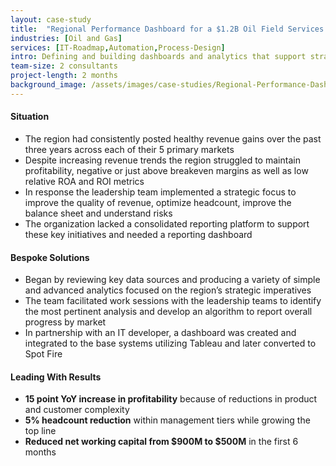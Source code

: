 ```yaml
---
layout: case-study
title:  "Regional Performance Dashboard for a $1.2B Oil Field Services Organization"
industries: [Oil and Gas]
services: [IT-Roadmap,Automation,Process-Design]
intro: Defining and building dashboards and analytics that support strategic initiatives in order to better manage and direct improvements
team-size: 2 consultants
project-length: 2 months
background_image: /assets/images/case-studies/Regional-Performance-Dashboard-for-a-1.2B-Oil-Field-Services-Organization.jpg
---
```


#### Situation
- The region had consistently posted healthy revenue gains over the past three years across each of their 5 primary markets
- Despite increasing revenue trends the region struggled to maintain profitability, negative or just above breakeven margins as well as low relative ROA and ROI metrics
- In response the leadership team implemented a strategic focus to improve the quality of revenue, optimize headcount, improve the balance sheet and understand risks
- The organization lacked a consolidated reporting platform to support these key initiatives and needed a reporting dashboard

#### Bespoke Solutions
- Began by reviewing key data sources and producing a variety of simple and advanced analytics focused on the region’s strategic imperatives
- The team facilitated work sessions with the leadership teams to identify the most pertinent analysis and develop an algorithm to report overall progress by market
- In partnership with an IT developer, a dashboard was created and integrated to the base systems utilizing Tableau and later converted to Spot Fire

#### Leading With Results
- **15 point YoY increase in profitability** because of reductions in product and customer complexity
- **5% headcount reduction** within management tiers while growing the top line
- **Reduced net working capital from $900M to $500M** in the first 6 months
